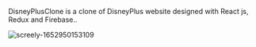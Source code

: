 DisneyPlusClone is a clone of DisneyPlus website designed with React js, Redux and Firebase..

![screely-1652950153109](https://user-images.githubusercontent.com/91434033/169253967-7bb8964f-612e-4337-a6dc-1a19c87d6765.png)

